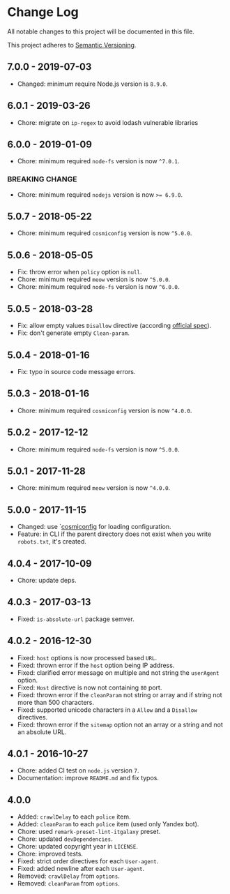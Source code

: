 # Change Log

All notable changes to this project will be documented in this file.

This project adheres to [Semantic Versioning](http://semver.org).

## 7.0.0 - 2019-07-03

- Changed: minimum require Node.js version is `8.9.0`.

## 6.0.1 - 2019-03-26

- Chore: migrate on `ip-regex` to avoid lodash vulnerable libraries

## 6.0.0 - 2019-01-09

- Chore: minimum required `node-fs` version is now `^7.0.1`.

### BREAKING CHANGE

- Chore: minimum required `nodejs` version is now `>= 6.9.0`.

## 5.0.7 - 2018-05-22

- Chore: minimum required `cosmiconfig` version is now `^5.0.0`.

## 5.0.6 - 2018-05-05

- Fix: throw error when `policy` option is `null`.
- Chore: minimum required `meow` version is now `^5.0.0`.
- Chore: minimum required `node-fs` version is now `^6.0.0`.

## 5.0.5 - 2018-03-28

- Fix: allow empty values `Disallow` directive (according [official spec](http://www.robotstxt.org/orig.html)).
- Fix: don't generate empty `Clean-param`.

## 5.0.4 - 2018-01-16

- Fix: typo in source code message errors.

## 5.0.3 - 2018-01-16

- Chore: minimum required `cosmiconfig` version is now `^4.0.0`.

## 5.0.2 - 2017-12-12

- Chore: minimum required `node-fs` version is now `^5.0.0`.

## 5.0.1 - 2017-11-28

- Chore: minimum required `meow` version is now `^4.0.0`.

## 5.0.0 - 2017-11-15

- Changed: use `[cosmiconfig](https://github.com/davidtheclark/cosmiconfig) for
  loading configuration.
- Feature: in CLI if the parent directory does not exist when you write `robots.txt`, it's created.

## 4.0.4 - 2017-10-09

- Chore: update deps.

## 4.0.3 - 2017-03-13

- Fixed: `is-absolute-url` package semver.

## 4.0.2 - 2016-12-30

- Fixed: `host` options is now processed based `URL`.
- Fixed: thrown error if the `host` option being IP address.
- Fixed: clarified error message on multiple and not string the `userAgent`
  option.
- Fixed: `Host` directive is now not containing `80` port.
- Fixed: thrown error if the `cleanParam` not string or array and if string not
  more than 500 characters.
- Fixed: supported unicode characters in a `Allow` and a `Disallow` directives.
- Fixed: thrown error if the `sitemap` option not an array or a string and not
  an absolute URL.

## 4.0.1 - 2016-10-27

- Chore: added CI test on `node.js` version `7`.
- Documentation: improve `README.md` and fix typos.

## 4.0.0

- Added: `crawlDelay` to each `police` item.
- Added: `cleanParam` to each `police` item (used only Yandex bot).
- Chore: used `remark-preset-lint-itgalaxy` preset.
- Chore: updated `devDependencies`.
- Chore: updated copyright year in `LICENSE`.
- Chore: improved tests.
- Fixed: strict order directives for each `User-agent`.
- Fixed: added newline after each `User-agent`.
- Removed: `crawlDelay` from `options`.
- Removed: `cleanParam` from `options`.

